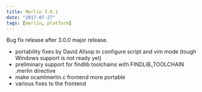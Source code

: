 ```yaml
---
title: Merlin 3.0.1
date: "2017-07-27"
tags: [merlin, platform]
---
```


Bug fix release after 3.0.0 major release.
- portability fixes by David Allsop in configure script and vim mode
(tough Windows support is not ready yet)
- preliminary support for findlib toolchains with FINDLIB_TOOLCHAIN .merlin
directive
- make ocamlmerlin.c frontend more portable
- various fixes to the frontend